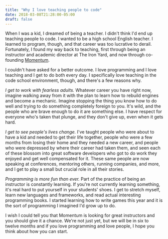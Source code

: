 ```yaml
---
title: "Why I love teaching people to code"
date: 2018-03-08T21:28:00-05:00
draft: false
---
```


When I was a kid, I dreamed of being a teacher. I didn't think I'd end up teaching people to code. I wanted to be a high school English teacher. I learned to program, though, and that career was too lucrative to derail. Fortunately, I found my way back to teaching, first through being an instructor and academic director at The Iron Yard, and now through co-founding [Momentum](http://www.momentumlearn.com/).

I couldn't have asked for a better outcome. I love programming and I love teaching and I get to do both every day. I specifically love teaching in the code school environment, though, and there's a few reasons why.

_I get to work with fearless adults._ Whatever career you have right now, imagine walking away from it with the plan to learn how to rebuild engines and become a mechanic. Imagine stopping the thing you know how to do well and trying to do something completely foreign to you. It's wild, and the people who are brave enough to do it are something else. I have respect for everyone who's taken that plunge, and they don't give up, even when it gets hard.

_I get to see people's lives change._ I've taught people who were about to have a kid and needed to get their life together, people who were a few months from losing their home and they needed a new career, and people who were depressed by where their career had taken them, and seen each of these blossom into great software developers who got to do work they enjoyed and get well compensated for it. These same people are now speaking at conferences, mentoring others, running companies, and more, and I get to play a small but crucial role in all their stories.

_Programming is more fun than ever._ Part of the practice of being an instructor is constantly learning. If you're not currently learning something, it's real hard to put yourself in your students' shoes. I get to stretch myself, learn new languages and frameworks, and read actual interesting programming books. I started learning how to write games this year and it is the sort of programming I imagined I'd grow up to do.

I wish I could tell you that Momentum is looking for great instructors and you should give it a chance. We're not just yet, but we will be in six to twelve months and if you love programming and love people, I hope you think about how you can start.
